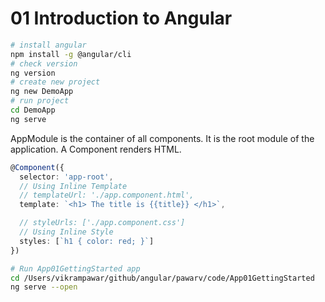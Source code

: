 # 01 Introduction to Angular

```sh
# install angular
npm install -g @angular/cli
# check version
ng version
# create new project
ng new DemoApp
# run project
cd DemoApp
ng serve 
```

AppModule is the container of all components. It is the root module of the application.
A Component renders HTML.

```ts
@Component({
  selector: 'app-root',
  // Using Inline Template
  // templateUrl: './app.component.html',
  template: `<h1> The title is {{title}} </h1>`,

  // styleUrls: ['./app.component.css']
  // Using Inline Style
  styles: [`h1 { color: red; }`]
})
```

```sh
# Run App01GettingStarted app
cd /Users/vikrampawar/github/angular/pawarv/code/App01GettingStarted
ng serve --open
```


